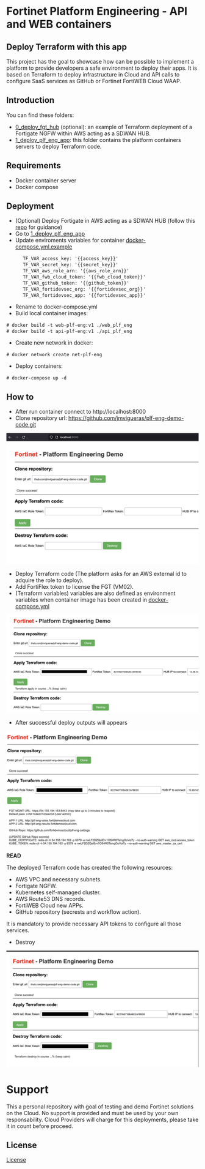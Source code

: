 # Fortinet Platform Engineering - API and WEB containers
## Deploy Terraform with this app

This project has the goal to showcase how can be possible to implement a platform to provide developers a safe environment to deploy their apps. It is based on Terraform to deploy infrastructure in Cloud and API calls to configure SaaS services as GitHub or Fortinet FortiWEB Cloud WAAP.

## Introduction

You can find these folders:
* [0_deploy_fgt_hub](./0_deploy_fgt_hub/) (optional): an example of Terraform deployment of a Fortigate NGFW within AWS acting as a SDWAN HUB.
* [1_deploy_plf_eng_app](./1_deploy_plf_eng_app/): this folder contains the platform containers servers to deploy Terraform code.

## Requirements
* Docker container server
* Docker compose

## Deployment
* (Optional) Deploy Fortigate in AWS acting as a SDWAN HUB (follow this [repo](https://github.com/jmvigueras/modules/tree/main/aws/examples/fgt-ha-2az_onramp) for guidance)
* Go to [1_deploy_plf_eng_app](./1_deploy_plf_eng_app/)
* Update enviroments variables for container [docker-compose.yml.example](./1_deploy_plf_eng_app/docker-compose.yml.example)
```
      TF_VAR_access_key: '{{access_key}}'
      TF_VAR_secret_key: '{{secret_key}}'
      TF_VAR_aws_role_arn: '{{aws_role_arn}}'
      TF_VAR_fwb_cloud_token: '{{fwb_cloud_token}}'
      TF_VAR_github_token: '{{github_token}}'
      TF_VAR_fortidevsec_org: '{{fortidevsec_org}}'
      TF_VAR_fortidevsec_app: '{{fortidevsec_app}}' 
```
* Rename to docker-compose.yml
* Build local container images:
```
# docker build -t web-plf-eng:v1 ./web_plf_eng
# docker build -t api-plf-eng:v1 ./api_plf_eng   
```
* Create new network in docker: 
```
# docker network create net-plf-eng
```
* Deploy containers:
 ```
# docker-compose up -d
```

## How to
* After run container connect to http://localhost:8000
* Clone repository url: https://github.com/jmvigueras/plf-eng-demo-code.git

![Clone repo](./images/image1.png)

* Deploy Terraform code (The platform asks for an AWS external id to adquire the role to deploy).
* Add FortiFlex token to license the FGT (VM02).
* (Terraform variables) variables are also defined as environment variables when container image has been created in [docker-compose.yml](./1_deploy_plf_eng_app/docker-compose.yml.example)

![Deploy repo](./images/image2.png)

* After successful deploy outputs will appears

![Deploy finish](./images/image3.png)

**READ**

The deployed Terrafom code has created the following resources:

- AWS VPC and necessary subnets.
- Fortigate NGFW.
- Kubernetes self-managed cluster.
- AWS Route53 DNS records.
- FortiWEB Cloud new APPs.
- GitHub repository (secrests and workflow action).

It is mandatory to provide necessary API tokens to configure all those services.

* Destroy

![Destroy](./images/image4.png)

# Support
This a personal repository with goal of testing and demo Fortinet solutions on the Cloud. No support is provided and must be used by your own responsability. Cloud Providers will charge for this deployments, please take it in count before proceed.

## License
[License](./LICENSE)

